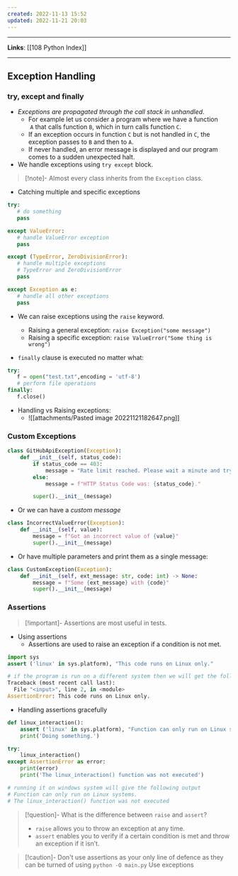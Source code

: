 ```yaml
---
created: 2022-11-13 15:52
updated: 2022-11-21 20:03
---
```

---
**Links**: [[108 Python Index]]

---
## Exception Handling
### try, except and finally
- *Exceptions are propagated through the call stack in unhandled*.
	- For example let us consider a program where we have a function  `A` that calls function `B`, which in turn calls function `C`. 
	- If an exception occurs in function `C` but is not handled in `C`, the exception passes to `B` and then to `A`.
	- If never handled, an error message is displayed and our program comes to a sudden unexpected halt.
- We handle exceptions using `try except` block.

> [!note]- Almost every class inherits from the `Exception` class.

- Catching multiple and specific exceptions
```python
try:
   # do something
   pass

except ValueError:
   # handle ValueError exception
   pass

except (TypeError, ZeroDivisionError):
   # handle multiple exceptions
   # TypeError and ZeroDivisionError
   pass

except Exception as e:
   # handle all other exceptions
   pass
```

- We can raise exceptions using the `raise` keyword.
	- Raising a general exception: `raise Exception("some message")`
	- Raising a specific exception: `raise ValueError("Some thing is wrong")`

- `finally` clause is executed no matter what:
```python
try:
   f = open("test.txt",encoding = 'utf-8')
   # perform file operations
finally:
   f.close()
```

- Handling vs Raising exceptions:
	- ![[attachments/Pasted image 20221121182647.png]]

### Custom Exceptions
```python
class GitHubApiException(Exception):
    def __init__(self, status_code):
        if status_code == 403:
            message = "Rate limit reached. Please wait a minute and try again."
        else:
            message = f"HTTP Status Code was: {status_code}."

        super().__init__(message)
```

- Or we can have a *custom message*
```python
class IncorrectValueError(Exception): 
	def __init__(self, value): 
		message = f"Got an incorrect value of {value}"
		super().__init__(message)
```

- Or have multiple parameters and print them as a single message:
```python
class CustomException(Exception):
    def __init__(self, ext_message: str, code: int) -> None:
        message = f"Some {ext_message} with {code}"
        super().__init__(message)
```

### Assertions
> [!important]- Assertions are most useful in tests.

- Using assertions
	- Assertions are used to raise an exception if a condition is not met.

```python
import sys
assert ('linux' in sys.platform), "This code runs on Linux only."

# if the program is run on a different system then we will get the following error
Traceback (most recent call last):
  File "<input>", line 2, in <module>
AssertionError: This code runs on Linux only.
```

- Handling assertions gracefully
```python
def linux_interaction():
    assert ('linux' in sys.platform), "Function can only run on Linux systems."
    print('Doing something.')

try:
    linux_interaction()
except AssertionError as error:
    print(error)
    print('The linux_interaction() function was not executed')

# running it on windows system will give the following output
# Function can only run on Linux systems.
# The linux_interaction() function was not executed
```

> [!question]- What is the difference between `raise` and `assert`?
> - `raise` allows you to throw an exception at any time.
> - `assert` enables you to verify if a certain condition is met and throw an exception if it isn’t.

> [!caution]- Don't use assertions as your only line of defence as they can be turned of using `python -O main.py`
> Use exceptions